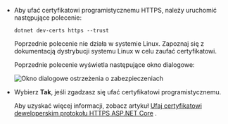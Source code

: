 * Aby ufać certyfikatowi programistycznemu HTTPS, należy uruchomić następujące polecenie:

  ```dotnetcli
  dotnet dev-certs https --trust
  ```
  
  Poprzednie polecenie nie działa w systemie Linux. Zapoznaj się z dokumentacją dystrybucji systemu Linux w celu zaufać certyfikatowi.

  Poprzednie polecenie wyświetla następujące okno dialogowe:

  ![Okno dialogowe ostrzeżenia o zabezpieczeniach](~/getting-started/_static/cert.png)

* Wybierz **Tak**, jeśli zgadzasz się ufać certyfikatowi programistycznemu.

  Aby uzyskać więcej informacji, zobacz artykuł [Ufaj certyfikatowi deweloperskim protokołu HTTPS ASP.NET Core](xref:security/enforcing-ssl#trust-the-aspnet-core-https-development-certificate-on-windows-and-macos) .
  
